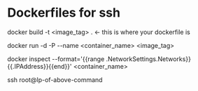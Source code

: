# Dockerfiles for ssh

docker build -t <image_tag> . <- this is where your dockerfile is

docker run -d -P --name <container_name> <image_tag>

docker inspect --format='{{range .NetworkSettings.Networks}}{{.IPAddress}}{{end}}' <container_name>

ssh root@Ip-of-above-command
